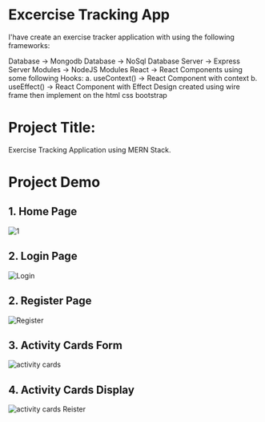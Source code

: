 

# Excercise Tracking App
I'have create an exercise tracker application with using the following frameworks:

Database -> Mongodb Database -> NoSql Database Server -> Express Server Modules -> NodeJS Modules React -> React Components using some following Hooks: a. useContext() -> React Component with context b. useEffect() -> React Component with Effect Design created using wire frame then implement on the html css bootstrap

# Project Title:
Exercise Tracking Application using MERN Stack.
# Project Demo
## 1. Home Page
![1](https://github.com/muzammildalia/tracking-app-mern/assets/69090543/954e0239-dae8-4a9e-ac19-5105615e84d7)
## 2. Login Page
![Login](https://github.com/muzammildalia/tracking-app-mern/assets/69090543/ea4302c7-2a41-4d29-94a6-92ddb6930c88)
## 2. Register Page
![Register](https://github.com/muzammildalia/tracking-app-mern/assets/69090543/c066835c-156a-4454-941f-534ba3f555c6)
## 3. Activity Cards Form
![activity cards](https://github.com/muzammildalia/tracking-app-mern/assets/69090543/c8995425-b594-40a9-a1b1-0dedfbcf0150)
## 4. Activity Cards Display
![activity cards Reister](https://github.com/muzammildalia/tracking-app-mern/assets/69090543/91460a0f-f54b-4c74-933c-ff2b1d4bcadd)

